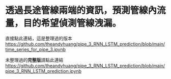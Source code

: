 #  透過長途管線兩端的資訊，預測管線內流量，目的希望偵測管線洩漏。

直接點此連結，這是整理過的版本
https://github.com/theandyhuang/pipe_3_RNN_LSTM_prediction/blob/main/time_series_for_pipe_3.ipynb

未整理過的**完整版**請點此連結
https://github.com/theandyhuang/pipe_3_RNN_LSTM_prediction/blob/main/pipe_3_RNN_LSTM_prediction.ipynb

